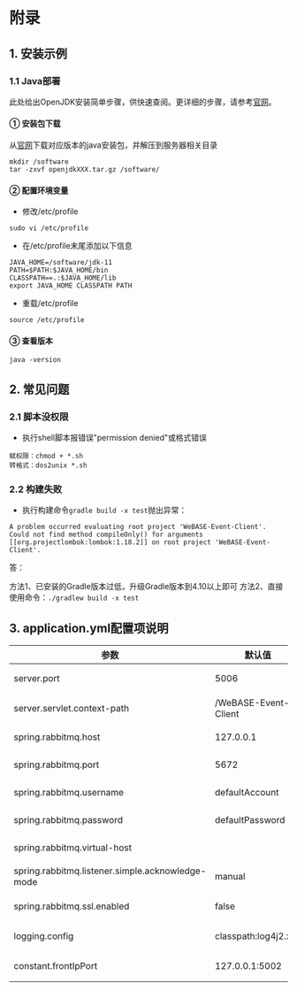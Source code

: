 # 附录

## 1. 安装示例

### 1.1 Java部署

此处给出OpenJDK安装简单步骤，供快速查阅。更详细的步骤，请参考[官网](https://openjdk.java.net/install/index.html)。

#### ① 安装包下载

从[官网](https://jdk.java.net/java-se-ri/11)下载对应版本的java安装包，并解压到服务器相关目录

```shell
mkdir /software
tar -zxvf openjdkXXX.tar.gz /software/
```

#### ② 配置环境变量

- 修改/etc/profile

```
sudo vi /etc/profile
```

- 在/etc/profile末尾添加以下信息

```shell
JAVA_HOME=/software/jdk-11
PATH=$PATH:$JAVA_HOME/bin
CLASSPATH==.:$JAVA_HOME/lib
export JAVA_HOME CLASSPATH PATH
```

- 重载/etc/profile

```
source /etc/profile
```

#### ③ 查看版本

```
java -version
```

## 2. 常见问题

### 2.1 脚本没权限

- 执行shell脚本报错误"permission denied"或格式错误

```
赋权限：chmod + *.sh
转格式：dos2unix *.sh
```

### 2.2 构建失败

- 执行构建命令`gradle build -x test`抛出异常：

```
A problem occurred evaluating root project 'WeBASE-Event-Client'.
Could not find method compileOnly() for arguments [[org.projectlombok:lombok:1.18.2]] on root project 'WeBASE-Event-Client'.
```

  答：

方法1、已安装的Gradle版本过低，升级Gradle版本到4.10以上即可
方法2、直接使用命令：`./gradlew build -x test`

## 3. application.yml配置项说明

| 参数                                             | 默认值               | 描述             |
| ------------------------------------------------ | -------------------- | ---------------- |
| server.port                                      | 5006                 | 当前服务端口     |
| server.servlet.context-path                      | /WeBASE-Event-Client | 当前服务访问路径 |
| spring.rabbitmq.host                             | 127.0.0.1            | rabbitmq主机地址 |
| spring.rabbitmq.port                             | 5672                 | rabbitmq端口     |
| spring.rabbitmq.username                         | defaultAccount       | rabbitmq账号     |
| spring.rabbitmq.password                         | defaultPassword      | rabbitmq密码     |
| spring.rabbitmq.virtual-host                     |                      | rabbitmq虚拟地址 |
| spring.rabbitmq.listener.simple.acknowledge-mode | manual               | 手动确认消息消费 |
| spring.rabbitmq.ssl.enabled                      | false                | 是否启用SSL支持  |
| logging.config                                   | classpath:log4j2.xml | 日志配置文件目录 |
| constant.frontIpPort                             | 127.0.0.1:5002       | 前置服务IP端口   |